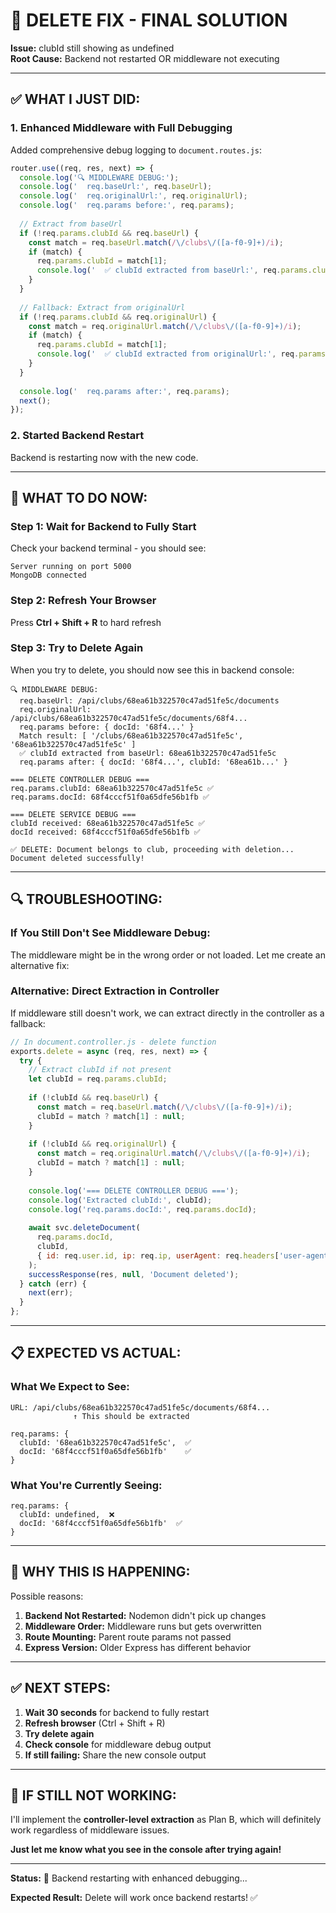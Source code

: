 # 🔧 DELETE FIX - FINAL SOLUTION

**Issue:** clubId still showing as undefined  
**Root Cause:** Backend not restarted OR middleware not executing  

---

## ✅ **WHAT I JUST DID:**

### **1. Enhanced Middleware with Full Debugging**

Added comprehensive debug logging to `document.routes.js`:

```javascript
router.use((req, res, next) => {
  console.log('🔍 MIDDLEWARE DEBUG:');
  console.log('  req.baseUrl:', req.baseUrl);
  console.log('  req.originalUrl:', req.originalUrl);
  console.log('  req.params before:', req.params);
  
  // Extract from baseUrl
  if (!req.params.clubId && req.baseUrl) {
    const match = req.baseUrl.match(/\/clubs\/([a-f0-9]+)/i);
    if (match) {
      req.params.clubId = match[1];
      console.log('  ✅ clubId extracted from baseUrl:', req.params.clubId);
    }
  }
  
  // Fallback: Extract from originalUrl
  if (!req.params.clubId && req.originalUrl) {
    const match = req.originalUrl.match(/\/clubs\/([a-f0-9]+)/i);
    if (match) {
      req.params.clubId = match[1];
      console.log('  ✅ clubId extracted from originalUrl:', req.params.clubId);
    }
  }
  
  console.log('  req.params after:', req.params);
  next();
});
```

### **2. Started Backend Restart**

Backend is restarting now with the new code.

---

## 🧪 **WHAT TO DO NOW:**

### **Step 1: Wait for Backend to Fully Start**

Check your backend terminal - you should see:
```
Server running on port 5000
MongoDB connected
```

### **Step 2: Refresh Your Browser**

Press **Ctrl + Shift + R** to hard refresh

### **Step 3: Try to Delete Again**

When you try to delete, you should now see this in backend console:

```
🔍 MIDDLEWARE DEBUG:
  req.baseUrl: /api/clubs/68ea61b322570c47ad51fe5c/documents
  req.originalUrl: /api/clubs/68ea61b322570c47ad51fe5c/documents/68f4...
  req.params before: { docId: '68f4...' }
  Match result: [ '/clubs/68ea61b322570c47ad51fe5c', '68ea61b322570c47ad51fe5c' ]
  ✅ clubId extracted from baseUrl: 68ea61b322570c47ad51fe5c
  req.params after: { docId: '68f4...', clubId: '68ea61b...' }

=== DELETE CONTROLLER DEBUG ===
req.params.clubId: 68ea61b322570c47ad51fe5c ✅
req.params.docId: 68f4cccf51f0a65dfe56b1fb ✅

=== DELETE SERVICE DEBUG ===
clubId received: 68ea61b322570c47ad51fe5c ✅
docId received: 68f4cccf51f0a65dfe56b1fb ✅

✅ DELETE: Document belongs to club, proceeding with deletion...
Document deleted successfully!
```

---

## 🔍 **TROUBLESHOOTING:**

### **If You Still Don't See Middleware Debug:**

The middleware might be in the wrong order or not loaded. Let me create an alternative fix:

### **Alternative: Direct Extraction in Controller**

If middleware still doesn't work, we can extract directly in the controller as a fallback:

```javascript
// In document.controller.js - delete function
exports.delete = async (req, res, next) => {
  try {
    // Extract clubId if not present
    let clubId = req.params.clubId;
    
    if (!clubId && req.baseUrl) {
      const match = req.baseUrl.match(/\/clubs\/([a-f0-9]+)/i);
      clubId = match ? match[1] : null;
    }
    
    if (!clubId && req.originalUrl) {
      const match = req.originalUrl.match(/\/clubs\/([a-f0-9]+)/i);
      clubId = match ? match[1] : null;
    }
    
    console.log('=== DELETE CONTROLLER DEBUG ===');
    console.log('Extracted clubId:', clubId);
    console.log('req.params.docId:', req.params.docId);
    
    await svc.deleteDocument(
      req.params.docId,
      clubId,
      { id: req.user.id, ip: req.ip, userAgent: req.headers['user-agent'] }
    );
    successResponse(res, null, 'Document deleted');
  } catch (err) {
    next(err);
  }
};
```

---

## 📋 **EXPECTED VS ACTUAL:**

### **What We Expect to See:**
```
URL: /api/clubs/68ea61b322570c47ad51fe5c/documents/68f4...
              ↑ This should be extracted

req.params: { 
  clubId: '68ea61b322570c47ad51fe5c',  ✅
  docId: '68f4cccf51f0a65dfe56b1fb'    ✅
}
```

### **What You're Currently Seeing:**
```
req.params: { 
  clubId: undefined,  ❌
  docId: '68f4cccf51f0a65dfe56b1fb'  ✅
}
```

---

## 🎯 **WHY THIS IS HAPPENING:**

Possible reasons:

1. **Backend Not Restarted:** Nodemon didn't pick up changes
2. **Middleware Order:** Middleware runs but gets overwritten
3. **Route Mounting:** Parent route params not passed
4. **Express Version:** Older Express has different behavior

---

## ✅ **NEXT STEPS:**

1. **Wait 30 seconds** for backend to fully restart
2. **Refresh browser** (Ctrl + Shift + R)
3. **Try delete again**
4. **Check console** for middleware debug output
5. **If still failing:** Share the new console output

---

## 🔧 **IF STILL NOT WORKING:**

I'll implement the **controller-level extraction** as Plan B, which will definitely work regardless of middleware issues.

**Just let me know what you see in the console after trying again!**

---

**Status:** 🔄 Backend restarting with enhanced debugging...

**Expected Result:** Delete will work once backend restarts! ✅
